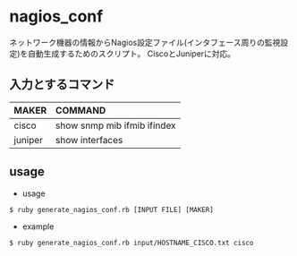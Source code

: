 nagios_conf
===========

ネットワーク機器の情報からNagios設定ファイル(インタフェース周りの監視設定)を自動生成するためのスクリプト。
CiscoとJuniperに対応。


## 入力とするコマンド

|MAKER  |COMMAND                    |
|:------|:--------------------------|
|cisco  |show snmp mib ifmib ifindex|
|juniper|show interfaces            |



## usage

- usage

`$ ruby generate_nagios_conf.rb [INPUT FILE] [MAKER]`


- example

`$ ruby generate_nagios_conf.rb input/HOSTNAME_CISCO.txt cisco`

